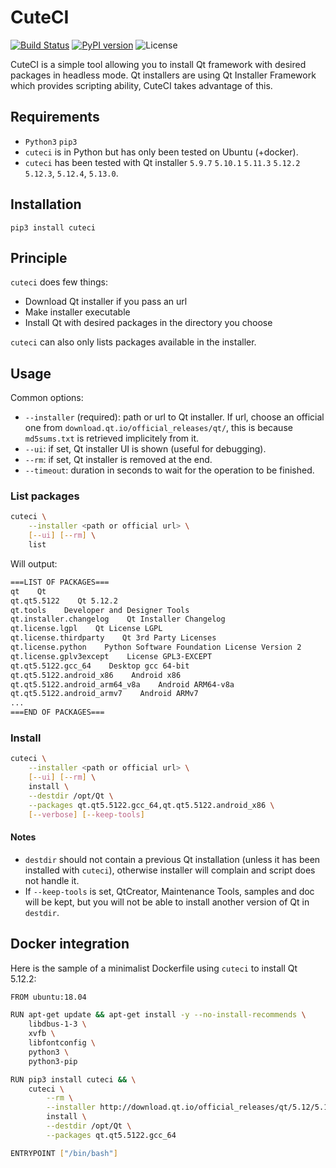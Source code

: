 # CuteCI

[![Build Status](https://travis-ci.org/hasboeuf/cuteci.svg?branch=master)](https://travis-ci.org/hasboeuf/cuteci)
[![PyPI version](https://badge.fury.io/py/cuteci.svg)](https://pypi.org/project/cuteci/)
![License](https://img.shields.io/github/license/mashape/apistatus.svg)

CuteCI is a simple tool allowing you to install Qt framework with desired packages in headless mode.
Qt installers are using Qt Installer Framework which provides scripting ability,
CuteCI takes advantage of this.

## Requirements

* `Python3` `pip3`
* `cuteci` is in Python but has only been tested on Ubuntu (+docker).
* `cuteci` has been tested with Qt installer `5.9.7` `5.10.1` `5.11.3` `5.12.2` `5.12.3`, `5.12.4`, `5.13.0`.

## Installation

`pip3 install cuteci`

## Principle

`cuteci` does few things:

* Download Qt installer if you pass an url
* Make installer executable
* Install Qt with desired packages in the directory you choose

`cuteci` can also only lists packages available in the installer.

## Usage

Common options:

* `--installer` (required): path or url to Qt installer. If url, choose an official one from `download.qt.io/official_releases/qt/`, this is because `md5sums.txt` is retrieved implicitely from it.
* `--ui`: if set, Qt installer UI is shown (useful for debugging).
* `--rm`: if set, Qt installer is removed at the end.
* `--timeout`: duration in seconds to wait for the operation to be finished.

### List packages

```bash
cuteci \
    --installer <path or official url> \
    [--ui] [--rm] \
    list
```

Will output:

```bash
===LIST OF PACKAGES===
qt    Qt
qt.qt5.5122    Qt 5.12.2
qt.tools    Developer and Designer Tools
qt.installer.changelog    Qt Installer Changelog
qt.license.lgpl    Qt License LGPL
qt.license.thirdparty    Qt 3rd Party Licenses
qt.license.python    Python Software Foundation License Version 2
qt.license.gplv3except    License GPL3-EXCEPT
qt.qt5.5122.gcc_64    Desktop gcc 64-bit
qt.qt5.5122.android_x86    Android x86
qt.qt5.5122.android_arm64_v8a    Android ARM64-v8a
qt.qt5.5122.android_armv7    Android ARMv7
...
===END OF PACKAGES===
```

### Install

```bash
cuteci \
    --installer <path or official url> \
    [--ui] [--rm] \
    install \
    --destdir /opt/Qt \
    --packages qt.qt5.5122.gcc_64,qt.qt5.5122.android_x86 \
    [--verbose] [--keep-tools]
```

#### Notes

* `destdir` should not contain a previous Qt installation (unless it has been installed with `cuteci`),
  otherwise installer will complain and script does not handle it.
* If `--keep-tools` is set, QtCreator, Maintenance Tools, samples and doc will be kept,
  but you will not be able to install another version of Qt in `destdir`.

## Docker integration

Here is the sample of a minimalist Dockerfile using `cuteci` to install Qt 5.12.2:

```bash
FROM ubuntu:18.04

RUN apt-get update && apt-get install -y --no-install-recommends \
    libdbus-1-3 \
    xvfb \
    libfontconfig \
    python3 \
    python3-pip

RUN pip3 install cuteci && \
    cuteci \
        --rm \
        --installer http://download.qt.io/official_releases/qt/5.12/5.12.2/qt-opensource-linux-x64-5.12.2.run \
        install \
        --destdir /opt/Qt \
        --packages qt.qt5.5122.gcc_64

ENTRYPOINT ["/bin/bash"]
```
